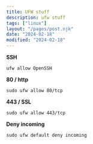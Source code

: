 ```yaml
---
title: UFW stuff 
description: ufw stuff 
tags: ["linux"]
layout: "/pages/post.njk"
date: "2024-02-18"
modified: "2024-02-18"
---
```


**SSH**

```console
ufw allow OpenSSH
```

**80 / http**
```console
sudo ufw allow 80/tcp
```

**443 / SSL**
```console
sudo ufw allow 443/tcp
```

**Deny incoming**

```console
sudo ufw default deny incoming
```
